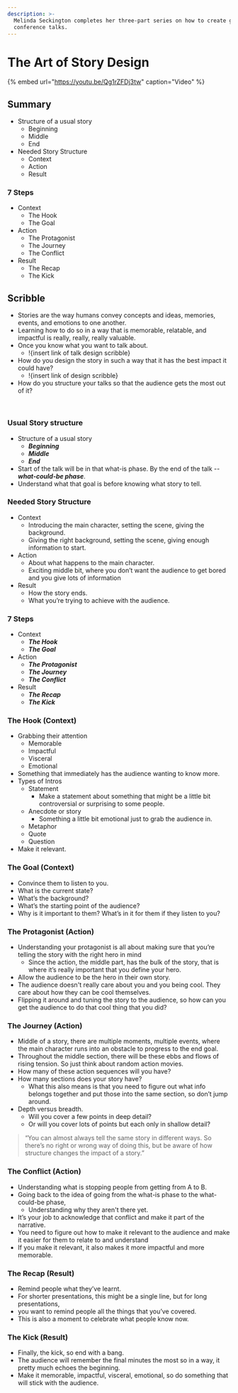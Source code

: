 ```yaml
---
description: >-
  Melinda Seckington completes her three-part series on how to create great
  conference talks.
---
```


# The Art of Story Design

{% embed url="https://youtu.be/Qg1rZFDj3tw" caption="Video" %}

## Summary

* Structure of a usual story
  * Beginning
  * Middle
  * End 
* Needed Story Structure 
  * Context
  * Action
  * Result

### 7 Steps

* Context
  * The Hook
  * The Goal
* Action
  * The Protagonist
  * The Journey 
  * The Conflict
* Result
  * The Recap
  * The Kick

## Scribble

* Stories are the way humans convey concepts and ideas, memories, events, and emotions to one another. 
* Learning how to do so in a way that is memorable, relatable, and impactful is really, really, really valuable.
* Once you know what you want to talk about.
  * !{insert link of talk design scribble}
* How do you design the story in such a way that it has the best impact it could have? 
  * !{insert link of design scribble}
* How do you structure your talks so that the audience gets the most out of it?

‌

### Usual Story structure

* Structure of a usual story
  * _**Beginning**_
  * _**Middle**_
  * _**End**_ 
* Start of the talk will be in that what-is phase. By the end of the talk --  _**what-could-be phase**_. 
* Understand what that goal is before knowing what story to tell.‌

### Needed Story Structure 

* Context
  *  Introducing the main character, setting the scene, giving the background.
  * Giving the right background, setting the scene, giving enough information to start.
* Action
  * About what happens to the main character.
  * Exciting middle bit, where you don’t want the audience to get bored and you give lots of information
* Result
  * How the story ends. 
  * What you’re trying to achieve with the audience.

### 7 Steps

* Context
  * _**The Hook**_
  * _**The Goal**_
* Action
  * _**The Protagonist**_
  * _**The Journey**_ 
  * _**The Conflict**_
* Result
  * _**The Recap**_
  * _**The Kick**_

### The Hook \(Context\)

* Grabbing their attention
  * Memorable
  * Impactful 
  * Visceral 
  * Emotional
* Something that immediately has the audience wanting to know more. 
* Types of Intros
  * Statement
    * Make a statement about something that might be a little bit controversial or surprising to some people.
  * Anecdote or story 
    * Something a little bit emotional just to grab the audience in.
  * Metaphor
  * Quote
  * Question
* Make it relevant.

### The Goal \(Context\)

* Convince them to listen to you.
* What is the current state?
* What’s the background? 
* What’s the starting point of the audience? 
* Why is it important to them? What’s in it for them if they listen to you? 

### The Protagonist \(Action\)

* Understanding your protagonist is all about making sure that you’re telling the story with the right hero in mind
  * Since the action, the middle part, has the bulk of the story, that is where it’s really important that you define your hero. 
* Allow the audience to be the hero in their own story. 
* The audience doesn't really care about you and you being cool. They care about how they can be cool themselves. 
* Flipping it around and tuning the story to the audience, so how can you get the audience to do that cool thing that you did? 

### The Journey \(Action\)

*  Middle of a story, there are multiple moments, multiple events, where the main character runs into an obstacle to progress to the end goal. 
* Throughout the middle section, there will be these ebbs and flows of rising tension. So just think about random action movies. 
* How many of these action sequences will you have? 
* How many sections does your story have?
  *  What this also means is that you need to figure out what info belongs together and put those into the same section, so don’t jump around. 
* Depth versus breadth. 
  * Will you cover a few points in deep detail?
  * Or will you cover lots of points but each only in shallow detail?

> “You can almost always tell the same story in different ways. So there’s no right or wrong way of doing this, but be aware of how structure changes the impact of a story.”

### The Conflict \(Action\)

* Understanding what is stopping people from getting from A to B. 
* Going back to the idea of going from the what-is phase to the what-could-be phase, 
  * Understanding why they aren't there yet. 
* It’s your job to acknowledge that conflict and make it part of the narrative. 
* You need to figure out how to make it relevant to the audience and make it easier for them to relate to and understand
* If you make it relevant, it also makes it more impactful and more memorable. 

### ‌The Recap \(Result\)

* Remind people what they’ve learnt. 
* For shorter presentations, this might be a single line, but for long presentations, 
* you want to remind people all the things that you’ve covered. 
* This is also a moment to celebrate what people know now. 

### ‌The Kick \(Result\)

* Finally, the kick, so end with a bang. 
* The audience will remember the final minutes the most so in a way, it pretty much echoes the beginning. 
* Make it memorable, impactful, visceral, emotional, so do something that will stick with the audience. 

